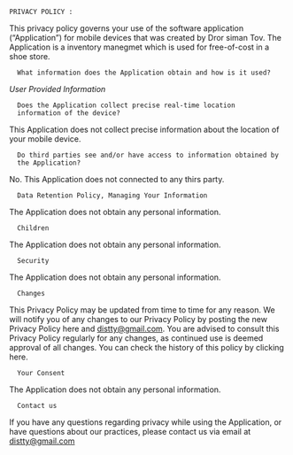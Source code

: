    PRIVACY POLICY :

This privacy policy governs your use of the software application
(“Application”) for mobile devices that was created by Dror siman Tov.
The Application is a inventory manegmet which is used for free-of-cost
in a shoe store.


      What information does the Application obtain and how is it used?

*User Provided Information*




      Does the Application collect precise real-time location
      information of the device?

This Application does not collect precise information about the location
of your mobile device.


      Do third parties see and/or have access to information obtained by
      the Application?

No. This Application does not connected to any thirs party.




      Data Retention Policy, Managing Your Information

The Application does not obtain any personal information.


      Children

The Application does not obtain any personal information.


      Security

The Application does not obtain any personal information.


      Changes

This Privacy Policy may be updated from time to time for any reason. We
will notify you of any changes to our Privacy Policy by posting the new
Privacy Policy here and distty@gmail.com. You are advised
to consult this Privacy Policy regularly for any changes, as continued
use is deemed approval of all changes. You can check the history of this
policy by clicking here.


      Your Consent

The Application does not obtain any personal information.


      Contact us

If you have any questions regarding privacy while using the Application,
or have questions about our practices, please contact us via email at
distty@gmail.com


